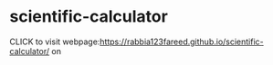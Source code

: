 # scientific-calculator


CLICK to visit webpage:https://rabbia123fareed.github.io/scientific-calculator/ on 
